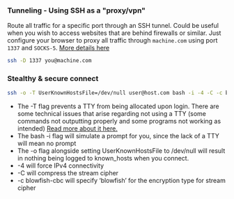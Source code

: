 ### Tunneling - Using SSH as a "proxy/vpn"
Route all traffic for a specific port through an SSH tunnel. Could be useful when you wish to access websites that are behind firewalls or similar. Just configure your browser to proxy all traffic through `machine.com` using port `1337` and `SOCKS-5`. [More details here](https://blog.0xffff.info/2021/07/25/ssh-shenanigans-part-1-tips-tricks/)

```bash
ssh -D 1337 you@machine.com
```


### Stealthy & secure connect

```bash
ssh -o -T UserKnownHostsFile=/dev/null user@host.com bash -i -4 -C -c blowfish-cbc
```

- The -T flag prevents a TTY from being allocated upon login. There are some technical issues that arise regarding not using a TTY (some commands not outputting properly and some programs not working as intended) [Read more about it here.](https://blog.0xffff.info/2021/07/25/ssh-shenanigans-part-1-tips-tricks/)
- The bash -i flag will simulate a prompt for you, since the lack of a TTY will mean no prompt
- The -o flag alongside setting UserKnownHostsFile to /dev/null will result in nothing being logged to known_hosts when you connect.
- -4 will force IPv4 connectivity
- -C will compress the stream cipher
- -c blowfish-cbc will specify ‘blowfish’ for the encryption type for stream cipher